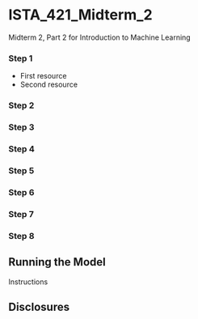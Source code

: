# ISTA_421_Midterm_2
Midterm 2, Part 2 for Introduction to Machine Learning

### Step 1

- First resource
- Second resource

### Step 2



### Step 3

### Step 4

### Step 5

### Step 6

### Step 7

### Step 8

## Running the Model
Instructions

## Disclosures
